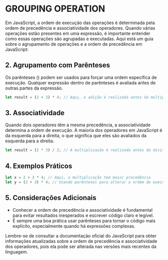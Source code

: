 # GROUPING OPERATION

Em JavaScript, a ordem de execução das operações é determinada pela ordem de precedência e associatividade dos operadores. Quando várias operações estão presentes em uma expressão, é importante entender como essas operações são agrupadas e executadas. Aqui está um guia sobre o agrupamento de operações e a ordem de precedência em JavaScript:

## 2. Agrupamento com Parênteses

Os parênteses () podem ser usados para forçar uma ordem específica de execução. Qualquer expressão dentro de parênteses é avaliada antes de outras partes da expressão.

```js
let result = (2 + 3) * 4; // Aqui, a adição é realizada antes da multiplicação
```

## 3. Associatividade

Quando dois operadores têm a mesma precedência, a associatividade determina a ordem de execução. A maioria dos operadores em JavaScript é da esquerda para a direita, o que significa que eles são avaliados da esquerda para a direita.

```js
let result = (2 * 3) / 2; // A multiplicação é realizada antes da divisão
```

## 4. Exemplos Práticos

```js
let x = 2 + 3 * 4; // Aqui, a multiplicação tem maior precedência
let y = (2 + 3) * 4; // Usando parênteses para alterar a ordem de execução
```

## 5. Considerações Adicionais

- Conhecer a ordem de precedência e associatividade é fundamental para evitar resultados inesperados e escrever código claro e legível.
- É sempre uma boa prática usar parênteses para tornar o código mais explícito, especialmente quando há expressões complexas.

Lembre-se de consultar a documentação oficial do JavaScript para obter informações atualizadas sobre a ordem de precedência e associatividade dos operadores, pois ela pode ser alterada nas versões mais recentes da linguagem.
